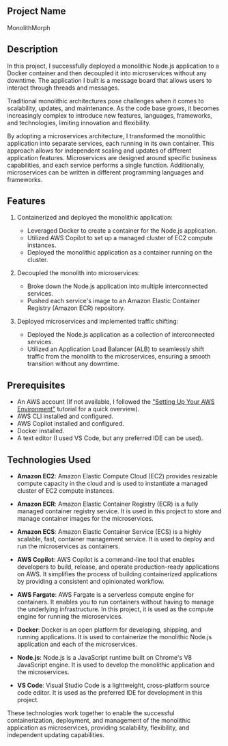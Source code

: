 ## Project Name

MonolithMorph

## Description

In this project, I successfully deployed a monolithic Node.js application to a Docker container and then decoupled it into microservices without any downtime. The application I built is a message board that allows users to interact through threads and messages.

Traditional monolithic architectures pose challenges when it comes to scalability, updates, and maintenance. As the code base grows, it becomes increasingly complex to introduce new features, languages, frameworks, and technologies, limiting innovation and flexibility.

By adopting a microservices architecture, I transformed the monolithic application into separate services, each running in its own container. This approach allows for independent scaling and updates of different application features. Microservices are designed around specific business capabilities, and each service performs a single function. Additionally, microservices can be written in different programming languages and frameworks.

## Features

1. Containerized and deployed the monolithic application:
   - Leveraged Docker to create a container for the Node.js application.
   - Utilized AWS Copilot to set up a managed cluster of EC2 compute instances.
   - Deployed the monolithic application as a container running on the cluster.

2. Decoupled the monolith into microservices:
   - Broke down the Node.js application into multiple interconnected services.
   - Pushed each service's image to an Amazon Elastic Container Registry (Amazon ECR) repository.

3. Deployed microservices and implemented traffic shifting:
   - Deployed the Node.js application as a collection of interconnected services.
   - Utilized an Application Load Balancer (ALB) to seamlessly shift traffic from the monolith to the microservices, ensuring a smooth transition without any downtime.

## Prerequisites

- An AWS account (If not available, I followed the ["Setting Up Your AWS Environment"](https://aws.amazon.com/getting-started/guides/setup-environment/) tutorial for a quick overview).
- AWS CLI installed and configured.
- AWS Copilot installed and configured.
- Docker installed.
- A text editor (I used VS Code, but any preferred IDE can be used).

## Technologies Used

- **Amazon EC2**: Amazon Elastic Compute Cloud (EC2) provides resizable compute capacity in the cloud and is used to instantiate a managed cluster of EC2 compute instances.

- **Amazon ECR**: Amazon Elastic Container Registry (ECR) is a fully managed container registry service. It is used in this project to store and manage container images for the microservices.

- **Amazon ECS**: Amazon Elastic Container Service (ECS) is a highly scalable, fast, container management service. It is used to deploy and run the microservices as containers.

- **AWS Copilot**: AWS Copilot is a command-line tool that enables developers to build, release, and operate production-ready applications on AWS. It simplifies the process of building containerized applications by providing a consistent and opinionated workflow.

- **AWS Fargate**: AWS Fargate is a serverless compute engine for containers. It enables you to run containers without having to manage the underlying infrastructure. In this project, it is used as the compute engine for running the microservices.

- **Docker**: Docker is an open platform for developing, shipping, and running applications. It is used to containerize the monolithic Node.js application and each of the microservices.

- **Node.js**: Node.js is a JavaScript runtime built on Chrome's V8 JavaScript engine. It is used to develop the monolithic application and the microservices.

- **VS Code**: Visual Studio Code is a lightweight, cross-platform source code editor. It is used as the preferred IDE for development in this project.

These technologies work together to enable the successful containerization, deployment, and management of the monolithic application as microservices, providing scalability, flexibility, and independent updating capabilities.
